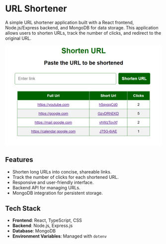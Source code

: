 # URL Shortener

A simple URL shortener application built with a React frontend, Node.js/Express backend, and MongoDB for data storage. This application allows users to shorten URLs, track the number of clicks, and redirect to the original URL.

![Image Demo](image.png)

## Features

- Shorten long URLs into concise, shareable links.
- Track the number of clicks for each shortened URL.
- Responsive and user-friendly interface.
- Backend API for managing URLs.
- MongoDB integration for persistent storage.

## Tech Stack

- **Frontend**: React, TypeScript, CSS
- **Backend**: Node.js, Express.js
- **Database**: MongoDB
- **Environment Variables**: Managed with `dotenv`
